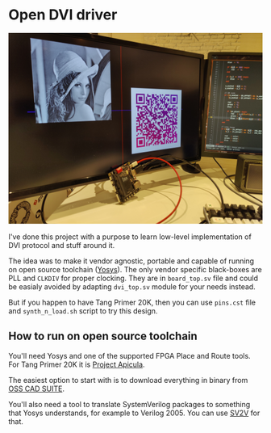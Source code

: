 # Open DVI driver

![dvi_demo](images/dvi.jpg)

I've done this project with a purpose to learn low-level implementation of DVI
protocol and stuff around it.

The idea was to make it vendor agnostic, portable and capable of running on open
source toolchain ([Yosys](https://github.com/YosysHQ/yosys)).
The only vendor specific black-boxes are PLL and `CLKDIV` for proper clocking.
They are in `board_top.sv` file and could be easialy avoided by adapting
`dvi_top.sv` module for your needs instead.

But if you happen to have Tang Primer 20K, then you can use `pins.cst` file
and `synth_n_load.sh` script to try this design.

## How to run on open source toolchain

You'll need Yosys and one of the supported FPGA Place and Route tools. For
Tang Primer 20K it is [Project Apicula](https://github.com/YosysHQ/apicula).

The easiest option to start with is to download everything in binary from
[OSS CAD SUITE](https://github.com/YosysHQ/oss-cad-suite-build).

You'll also need a tool to translate SystemVerilog packages to something that
Yosys understands, for example to Verilog 2005. You can use
[SV2V](https://github.com/zachjs/sv2v) for that.
